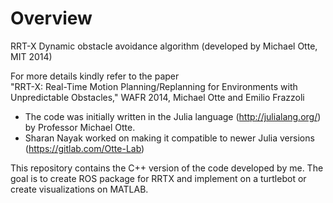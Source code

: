 # Overview

RRT-X Dynamic obstacle avoidance algorithm (developed by Michael Otte, MIT 2014) 

For more details kindly refer to the paper  
"RRT-X: Real-Time Motion Planning/Replanning for Environments 
with Unpredictable Obstacles," 
WAFR 2014, 
Michael Otte and Emilio Frazzoli

- The code was initially written in the Julia language (http://julialang.org/) by Professor Michael Otte. 
- Sharan Nayak worked on making it compatible to newer Julia versions (https://gitlab.com/Otte-Lab) 

This repository contains the C++ version of the code developed by me. The goal is to create ROS package for RRTX
and implement on a turtlebot or create visualizations on MATLAB.  

